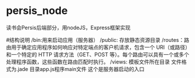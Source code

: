 # persis_node
读书会Persis后端部分，用nodeJS，Express框架实现

#结构说明
/bin:用来启动应用（服务器）
/public: 存放静态资源目录
/routes：路由用于确定应用程序如何响应对特定端点的客户机请求，包含一个 URI（或路径）和一个特定的 HTTP 请求方法（GET、POST 等）。每个路由可以具有一个或多个处理程序函数，这些函数在路由匹配时执行。
/views: 模板文件所在目录 文件格式为.jade
目录app.js程序main文件 这个是服务器启动的入口